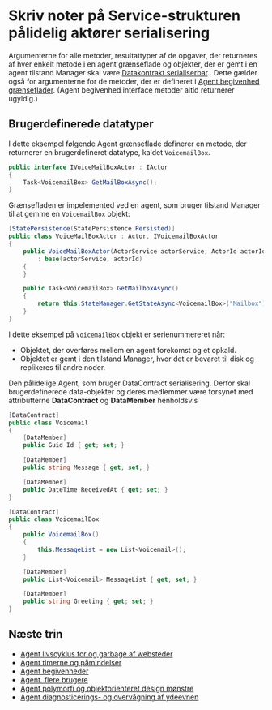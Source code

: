 <properties
   pageTitle="Pålidelige aktører noter på Agent Skriv serialisering | Microsoft Azure"
   description="I denne artikel beskrives grundlæggende krav til at definere serialiserbar klasser, der kan bruges til at definere Service-strukturen pålidelig aktører stater og grænseflader"
   services="service-fabric"
   documentationCenter=".net"
   authors="vturecek"
   manager="timlt"
   editor=""/>

<tags
   ms.service="service-fabric"
   ms.devlang="dotnet"
   ms.topic="article"
   ms.tgt_pltfrm="NA"
   ms.workload="NA"
   ms.date="10/19/2016"
   ms.author="vturecek"/>

# <a name="notes-on-service-fabric-reliable-actors-type-serialization"></a>Skriv noter på Service-strukturen pålidelig aktører serialisering


Argumenterne for alle metoder, resultattyper af de opgaver, der returneres af hver enkelt metode i en agent grænseflade og objekter, der er gemt i en agent tilstand Manager skal være [Datakontrakt serialiserbar](https://msdn.microsoft.com/library/ms731923.aspx).. Dette gælder også for argumenterne for de metoder, der er defineret i [Agent begivenhed grænseflader](service-fabric-reliable-actors-events.md#actor-events). (Agent begivenhed interface metoder altid returnerer ugyldig.)

## <a name="custom-data-types"></a>Brugerdefinerede datatyper

I dette eksempel følgende Agent grænseflade definerer en metode, der returnerer en brugerdefineret datatype, kaldet `VoicemailBox`.

```csharp
public interface IVoiceMailBoxActor : IActor
{
    Task<VoicemailBox> GetMailBoxAsync();
}
```

Grænsefladen er impelemented ved en agent, som bruger tilstand Manager til at gemme en `VoicemailBox` objekt:

```csharp
[StatePersistence(StatePersistence.Persisted)]
public class VoiceMailBoxActor : Actor, IVoicemailBoxActor
{
    public VoiceMailBoxActor(ActorService actorService, ActorId actorId)
        : base(actorService, actorId)
    {
    }

    public Task<VoicemailBox> GetMailboxAsync()
    {
        return this.StateManager.GetStateAsync<VoicemailBox>("Mailbox");
    }
}

```

I dette eksempel på `VoicemailBox` objekt er serienummereret når:
 - Objektet, der overføres mellem en agent forekomst og et opkald.
 - Objektet er gemt i den tilstand Manager, hvor det er bevaret til disk og replikeres til andre noder.
 
Den pålidelige Agent, som bruger DataContract serialisering. Derfor skal brugerdefinerede data-objekter og deres medlemmer være forsynet med attributterne **DataContract** og **DataMember** henholdsvis

```csharp
[DataContract]
public class Voicemail
{
    [DataMember]
    public Guid Id { get; set; }

    [DataMember]
    public string Message { get; set; }

    [DataMember]
    public DateTime ReceivedAt { get; set; }
}
```

```csharp
[DataContract]
public class VoicemailBox
{
    public VoicemailBox()
    {
        this.MessageList = new List<Voicemail>();
    }

    [DataMember]
    public List<Voicemail> MessageList { get; set; }

    [DataMember]
    public string Greeting { get; set; }
}
```

## <a name="next-steps"></a>Næste trin
 - [Agent livscyklus for og garbage af websteder](service-fabric-reliable-actors-lifecycle.md)
 - [Agent timerne og påmindelser](service-fabric-reliable-actors-timers-reminders.md)
 - [Agent begivenheder](service-fabric-reliable-actors-events.md)
 - [Agent. flere brugere](service-fabric-reliable-actors-reentrancy.md)
 - [Agent polymorfi og objektorienteret design mønstre](service-fabric-reliable-actors-polymorphism.md)
 - [Agent diagnosticerings- og overvågning af ydeevnen](service-fabric-reliable-actors-diagnostics.md)
